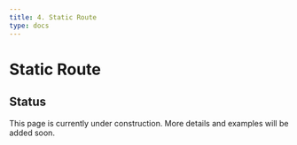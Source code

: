 ```yaml
---
title: 4. Static Route
type: docs
---
```


# Static Route

## Status

This page is currently under construction. More details and examples will be added soon.

<!-- check this post:
1. fix each title to make it looks mor professionally
2. all commands enclosed in <> replaced with placeholders using underscores and all lowercase
3. check errors 
4. make the commands to start with switch, such as switch#, switch(config)# ...-->